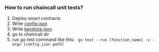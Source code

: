 ### How to run chaincall unit tests?

1. Deploy smart contracts
2. Write [config.json](../config/README.md)
3. Write [keystore.json](../store/keystorage/README.md)
4. go to chaincall dir
5. run go test command like this:
` go test --run [function_name] -v -args [config.json path]`